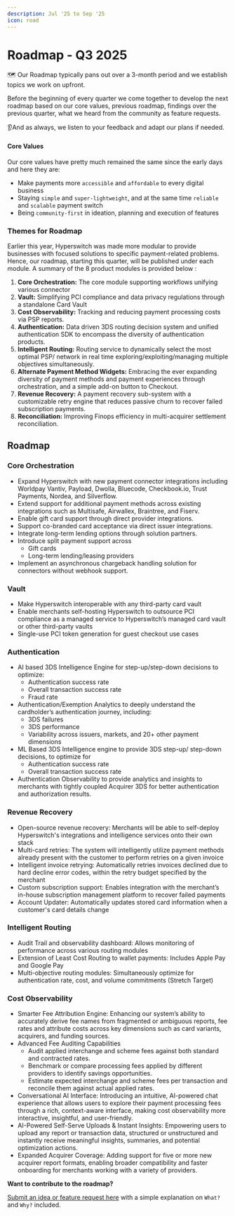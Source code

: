 ```yaml
---
description: Jul '25 to Sep '25
icon: road
---
```


# Roadmap - Q3 2025

🗺️ Our Roadmap typically pans out over a 3-month period and we establish topics we work on upfront.

Before the beginning of every quarter we come together to develop the next roadmap based on our core values, previous roadmap, findings over the previous quarter, what we heard from the community as feature requests.

👂And as always, we listen to your feedback and adapt our plans if needed.

#### Core Values <a href="#core-values" id="core-values"></a>

Our core values have pretty much remained the same since the early days and here they are:

* Make payments more `accessible` and `affordable` to every digital business
* Staying `simple` and `super-lightweight`, and at the same time `reliable` and `scalable` payment switch
* Being `community-first` in ideation, planning and execution of features

### Themes for Roadmap <a href="#themes-for-roadmap" id="themes-for-roadmap"></a>

Earlier this year, Hyperswitch was made more modular to provide businesses with focused solutions to specific payment-related problems. Hence, our roadmap, starting this quarter, will be published under each module. A summary of the 8 product modules is provided below :

1. **Core Orchestration:** The core module supporting workflows unifying various connector
2. **Vault:** Simplifying PCI compliance and data privacy regulations through a standalone Card Vault
3. **Cost Observability:** Tracking and reducing payment processing costs via PSP reports.
4. **Authentication:** Data driven 3DS routing decision system and unified authentication SDK to encompass the diversity of authentication products.
5. **Intelligent Routing:** Routing service to dynamically select the most optimal PSP/ network in real time exploring/exploiting/managing multiple objectives simultaneously.
6. ​​**Alternate Payment Method Widgets:** Embracing the ever expanding diversity of payment methods and payment experiences through orchestration, and a simple add-on button to Checkout.
7. **Revenue Recovery:** A payment recovery sub-system with a customizable retry engine that reduces passive churn to recover failed subscription payments.
8. **Reconciliation:** Improving Finops efficiency in multi-acquirer settlement reconciliation.

## Roadmap <a href="#roadmap" id="roadmap"></a>

### **Core Orchestration**

* Expand Hyperswitch with new payment connector integrations including Worldpay Vantiv, Payload, Dwolla, Bluecode, Checkbook.io, Trust Payments, Nordea, and Silverflow.
* Extend support for additional payment methods across existing integrations such as Multisafe, Airwallex, Braintree, and Fiserv.
* Enable gift card support through direct provider integrations.
* Support co-branded card acceptance via direct issuer integrations.
* Integrate long-term lending options through solution partners.
* Introduce split payment support across
  * Gift cards
  * Long-term lending/leasing providers
* Implement an asynchronous chargeback handling solution for connectors without webhook support.

### **Vault**

* Make Hyperswitch interoperable with any third-party card vault
* Enable merchants self-hosting Hyperswitch to outsource PCI compliance as a managed service to Hyperswitch’s managed card vault or other third-party vaults
* Single-use PCI token generation for guest checkout use cases

### **Authentication**

* AI based 3DS Intelligence Engine for step-up/step-down decisions to optimize:
  * Authentication success rate
  * Overall transaction success rate
  * Fraud rate
* Authentication/Exemption Analytics to deeply understand the cardholder’s authentication journey, including:
  * 3DS failures
  * 3DS performance
  * Variability across issuers, markets, and 20+ other payment dimensions
* ML Based 3DS Intelligence engine to provide 3DS step-up/ step-down decisions, to optimize for&#x20;
  * Authentication success rate
  * Overall transaction success rate
* Authentication Observability to provide analytics and insights to merchants with tightly coupled Acquirer 3DS for better authentication and authorization results.

### **Revenue Recovery**

* Open-source revenue recovery: Merchants will be able to self-deploy Hyperswitch's integrations and intelligence services onto their own stack
* Multi-card retries: The system will intelligently utilize payment methods already present with the customer to perform retries on a given invoice
* Intelligent invoice retrying: Automatically retries invoices declined due to hard decline error codes, within the retry budget specified by the merchant
* Custom subscription support: Enables integration with the merchant’s in-house subscription management platform to recover failed payments
* Account Updater: Automatically updates stored card information when a customer's card details change

### **Intelligent Routing**

* Audit Trail and observability dashboard: Allows monitoring of performance across various routing modules
* Extension of Least Cost Routing to wallet payments: Includes Apple Pay and Google Pay
* Multi-objective routing modules: Simultaneously optimize for authentication rate, cost, and volume commitments (Stretch Target)

### **Cost Observability**

* Smarter Fee Attribution Engine: Enhancing our system’s ability to accurately derive fee names from fragmented or ambiguous reports, fee rates and attribute costs across key dimensions such as card variants, acquirers, and funding sources.
* Advanced Fee Auditing Capabilities
  * Audit applied interchange and scheme fees against both standard and contracted rates.
  * Benchmark or compare processing fees applied by different providers to identify savings opportunities.
  * Estimate expected interchange and scheme fees per transaction and reconcile them against actual applied rates.
* Conversational AI Interface: Introducing an intuitive, AI-powered chat experience that allows users to explore their payment processing fees through a rich, context-aware interface, making cost observability more interactive, insightful, and user-friendly.
* AI-Powered Self-Serve Uploads & Instant Insights: Empowering users to upload any report or transaction data, structured or unstructured and instantly receive meaningful insights, summaries, and potential optimization actions.
* Expanded Acquirer Coverage: Adding support for five or more new acquirer report formats, enabling broader compatibility and faster onboarding for merchants working with a variety of providers.



**Want to contribute to the roadmap?**

[Submit an idea or feature request here](https://github.com/juspay/hyperswitch/discussions/categories/ideas-feature-requests) with a simple explanation on `What?` and `Why?` included.

